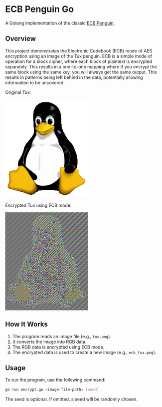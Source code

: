 # ECB Penguin Go

A Golang implementation of the classic [ECB Penguin](https://words.filippo.io/the-ecb-penguin/).

## Overview

This project demonstrates the Electronic Codebook (ECB) mode of AES encryption using an image of the Tux penguin. ECB is a simple mode of operation for a block cipher, where each block of plaintext is encrypted separately. This results in a one-to-one mapping where if you encrypt the same block using the same key, you will always get the same output. This results in patterns being left behind in the data, potentially allowing information to be uncovered.

Original Tux:

![Tux](tux.png)

Encrypted Tux using ECB mode:

![ECB Tux](ecb_tux.png)

## How It Works

1. The program reads an image file (e.g., `tux.png`).
2. It converts the image into RGB data.
3. The RGB data is encrypted using ECB mode.
4. The encrypted data is used to create a new image (e.g., `ecb_tux.png`).

## Usage

To run the program, use the following command:

```sh
go run encrypt.go <image-file-path> [seed]
```

The seed is optional. If omitted, a seed will be randomly chosen.
